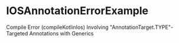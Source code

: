 # IOSAnnotationErrorExample
Compile Error (compileKotlinIos) Involving "AnnotationTarget.TYPE"-Targeted Annotations with Generics
